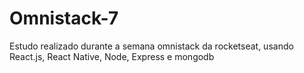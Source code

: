 # Omnistack-7

Estudo realizado durante a semana omnistack da rocketseat, usando React.js, React Native, Node, Express e mongodb
